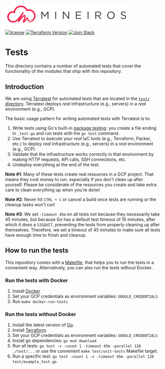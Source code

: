 [<img src="https://raw.githubusercontent.com/mineiros-io/brand/3bffd30e8bdbbde32c143e2650b2faa55f1df3ea/mineiros-primary-logo.svg" width="400"/>][homepage]

[![license][badge-license]][apache20]
[![Terraform Version][badge-terraform]][releases-terraform]
[![Join Slack][badge-slack]][slack]

# Tests

This directory contains a number of automated tests that cover the functionality
of the modules that ship with this repository.

## Introduction

We are using [Terratest] for automated tests that are located in the
[`test/` directory][testdirectory]. Terratest deploys _real_ infrastructure
(e.g., servers) in a _real_ environment (e.g., GCP).

The basic usage pattern for writing automated tests with Terratest is to:

1. Write tests using Go's built-in [package testing]: you create a file ending
   in `_test.go` and run tests with the `go test` command.
2. Use Terratest to execute your _real_ IaC tools (e.g., Terraform, Packer, etc.)
   to deploy _real_ infrastructure (e.g., servers) in a _real_ environment (e.g., GCP).
3. Validate that the infrastructure works correctly in that environment by
   making HTTP requests, API calls, SSH connections, etc.
4. Undeploy everything at the end of the test.

**Note #1**: Many of these tests create real resources in a GCP project.
That means they cost money to run, especially if you don't clean up after
yourself. Please be considerate of the resources you create and take extra care
to clean everything up when you're done!

**Note #2**: Never hit `CTRL + C` or cancel a build once tests are running or
the cleanup tasks won't run!

**Note #3**: We set `-timeout 45m` on all tests not because they necessarily
take 45 minutes, but because Go has a default test timeout of 10 minutes, after
which it does a `SIGQUIT`, preventing the tests from properly cleaning up after
themselves. Therefore, we set a timeout of 45 minutes to make sure all tests
have enough time to finish and cleanup.

## How to run the tests

This repository comes with a [Makefile], that helps you to run the
tests in a convenient way.
Alternatively, you can also run the tests without Docker.

### Run the tests with Docker

1. Install [Docker]
2. Set your GCP credentials as environment variables: `GOOGLE_CREDENTIALS`
3. Run `make docker-run-tests`

### Run the tests without Docker

1. Install the latest version of [Go].
2. Install [Terraform].
3. Set your GCP credentials as environment variables: `GOOGLE_CREDENTIALS` 
4. Install go dependencies: `go mod download`
5. Run all tests: `go test -v -count 1 -timeout 45m -parallel 128 ./test/...`
   or use the convenient `make test/unit-tests` Makefile target.
6. Run a specific test: `go test -count 1 -v -timeout 45m -parallel 128 test/example_test.go`

<!-- References -->

<!-- markdown-link-check-disable -->

[makefile]: https://github.com/mineiros-io/terraform-google-billing-budget/blob/main/Makefile
[testdirectory]: https://github.com/mineiros-io/terraform-google-billing-budget/tree/main/test

<!-- markdown-link-check-enable -->

[homepage]: https://mineiros.io/?ref=terraform-google-billing-budget
[terratest]: https://github.com/gruntwork-io/terratest
[package testing]: https://golang.org/pkg/testing/
[docker]: https://docs.docker.com/get-started/
[go]: https://golang.org/
[terraform]: https://www.terraform.io/downloads.html
[badge-license]: https://img.shields.io/badge/license-Apache%202.0-brightgreen.svg
[badge-terraform]: https://img.shields.io/badge/terraform-0.13%20and%200.12.20+-623CE4.svg?logo=terraform
[badge-slack]: https://img.shields.io/badge/slack-@mineiros--community-f32752.svg?logo=slack
[releases-terraform]: https://github.com/hashicorp/terraform/releases
[apache20]: https://opensource.org/licenses/Apache-2.0
[slack]: https://mineiros.io/slack
